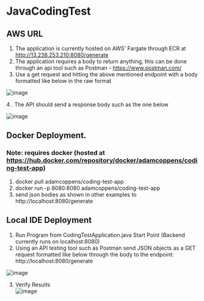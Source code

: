 # JavaCodingTest

## AWS URL
1. The application is currently hosted on AWS' Fargate through ECR at http://13.238.253.210:8080/generate
2. The application requires a body to return anything, this can be done through an api tool such as Postman - https://www.postman.com/
3. Use a get request and hitting the above mentioned endpoint with a body formatted like below in the raw format

![image](https://user-images.githubusercontent.com/45225697/128113269-1db41053-5387-4eec-8dc0-be22886e1eac.png)

4 . The API should send a response body such as the one below

![image](https://user-images.githubusercontent.com/45225697/128113363-0e26efa6-0f9e-4953-a7e8-fc7fb2591176.png)

## Docker Deployment.
### Note: requires docker (hosted at https://hub.docker.com/repository/docker/adamcoppens/coding-test-app)
1. docker pull adamcoppens/coding-test-app
2. docker run -p 8080:8080 adamcoppens/coding-test-app
3. send json bodies as shown in other examples to http://localhost:8080/generate

## Local IDE Deployment
1. Run Program from CodingTestApplication.java Start Point (Backend currently runs on localhost:8080)
2. Using an API testing tool such as Postman send JSON objects as a GET request formatted like below through the body to the endpoint: http://localhost:8080/generate

 ![image](https://user-images.githubusercontent.com/45225697/127952515-809ad75c-b4c6-4c3e-8d52-ab6bc1966767.png)
 
3. Verify Results <br />
![image](https://user-images.githubusercontent.com/45225697/127952367-ed0b18aa-2b39-4ad1-8e8a-388ec14c4544.png)
